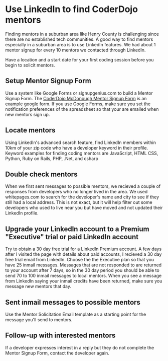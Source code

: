 # Use LinkedIn to find CoderDojo mentors

Finding mentors in a suburban area like Henry County is challenging
since there are no established tech communities.  A good way to find
mentors especially in a suburban area is to use LinkedIn features.  We
had about 1 mentor signup for every 10 mentors we contacted through
LinkedIn.

Have a location and a start date for your first coding session before
you begin to solicit mentors.

## Setup Mentor Signup Form
Use a system like Google Forms or signupgenius.com to build a Mentor Signup Form.  The [CoderDojo McDonough Mentor Signup Form](https://docs.google.com/forms/d/1w2hYEt8bc-hVj4FM14ZAVDLq41WPmRewpAsJqVrC--A/viewform) is an example google form.  If you use Google Forms, make sure you set the notification preferences of the spreadsheet so that your are emailed when new mentors sign up.

## Locate mentors
Using LinkedIn's advanced search feature, find LinkedIn members within
10km of your zip code who have a developer keyword in their profile.
Keyword examples for finding coding mentors are JavaScript, HTML CSS,
Python, Ruby on Rails, PHP, .Net, and csharp

## Double check mentors
When we first sent messages to possible mentors, we recieved a couple of
responses from developers who no longer lived in the area.  We used
whitepages.com to search for the developer's name and city to see if
they still had a local address.  This is not exact, but it will help
filter out some developers who used to live near you but have moved and
not updated their LinkedIn profile.

## Upgrade your LinkedIn account to a Premium "Executive" trial or paid LinkedIn account
Try to obtain a 30 day free trial for a LinkedIn Premium
account.  A few days after I visited the page with details about paid
accounts, I recieved a 30 day free trial email from LinkedIn.  Choose the the
Executive plan so that you have 25 inmail messages.  Messages that are not
responded to are returned to your account after 7 days, so in the 30 day
period you should be able to send 70 to 100 inmail messages to local mentors. 
When you see a message from LinkedIn saying your inmail credits have
been returned, make sure you message new mentors that day.

## Sent inmail messages to possible mentors
Use the Mentor Solicitation Email template as a starting point for the
message you'll send to mentors.

## Follow-up with interested mentors
If a developer expresses interest in a reply but they do not complete the Mentor Signup Form, contact the developer again.





